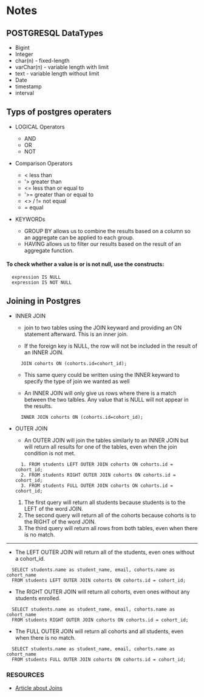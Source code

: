 # Notes

## POSTGRESQL DataTypes

- Bigint
- Integer
- char(n) - fixed-length
- varChar(n) - variable length with limit
- text - variable length without limit
- Date
- timestamp
- interval

## Typs of postgres operaters

- LOGICAL Operators
  - AND
  - OR
  - NOT

- Comparison Operators

  - < less than
  - '> greater than
  - <= less than or equal to
  - '>= greater than or equal to
  - <> / != not equal
  - = equal

- KEYWORDs

  - GROUP BY allows us to combine the results based on a column so an aggregate can be applied to each group.
  - HAVING allows us to filter our results based on the result of an aggregate function.

#### To check whether a value is or is not null, use the constructs:

``` postgresql
  expression IS NULL
  expression IS NOT NULL
```

## Joining in Postgres

- INNER JOIN

  - join to two tables using the JOIN keyward and providing an ON statement afterward. This is an inner join.

  - If the foreign key is NULL, the row will not be included in the result of an INNER JOIN.

  ``` postgresql
    JOIN cohorts ON (cohorts.id=cohort_id);
  ```

  - This same query could be written using the INNER keyward to specify the type of join we wanted as well

  - An INNER JOIN will only give us rows where there is a match between the two talbles. Any value that is NULL will not appear in the results.

  ``` postgresql
    INNER JOIN cohorts ON (cohorts.id=cohort_id);
  ```

- OUTER JOIN

  - An OUTER JOIN will join the tables similarly to an INNER JOIN but will return all  results for one of the tables, even when the join condition is not met.

  ```postgresql
    1. FROM students LEFT OUTER JOIN cohorts ON cohorts.id = cohort_id;
    2. FROM students RIGHT OUTER JOIN cohorts ON cohorts.id = cohort_id;
    3. FROM students FULL OUTER JOIN cohorts ON cohorts.id = cohort_id;
  ```
    1. The first query will return all students because students is to the LEFT of the word JOIN.
    2. The second query will return all of the cohorts because cohorts is to the RIGHT of the word JOIN.
    3. The third query will return all rows from both tables, even when there is no match.

***

  - The LEFT OUTER JOIN will return all of the students, even ones without a cohort_id.

  ``` postgresql
    SELECT students.name as student_name, email, cohorts.name as cohort_name
    FROM students LEFT OUTER JOIN cohorts ON cohorts.id = cohort_id;
  ```

  - The RIGHT OUTER JOIN will return all cohorts, even ones without any students enrolled.

  ``` postgresql
    SELECT students.name as student_name, email, cohorts.name as cohort_name
    FROM students RIGHT OUTER JOIN cohorts ON cohorts.id = cohort_id;
  ```

  - The FULL OUTER JOIN will return all cohorts and all students, even when there is no match.

  ``` postgresql
    SELECT students.name as student_name, email, cohorts.name as cohort_name
    FROM students FULL OUTER JOIN cohorts ON cohorts.id = cohort_id;
  ```


  ### RESOURCES

  - [Article about Joins]('https://blog.codinghorror.com/a-visual-explanation-of-sql-joins/')